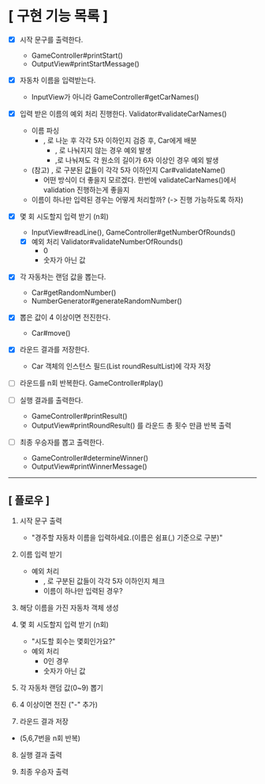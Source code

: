 # [ 구현 기능 목록 ]
- [X] 시작 문구를 출력한다. 
  - GameController#printStart()
  - OutputView#printStartMessage()


- [X] 자동차 이름을 입력받는다. 
  - InputView가 아니라 GameController#getCarNames()


- [X] 입력 받은 이름의 예외 처리 진행한다. Validator#validateCarNames()
  - 이름 파싱 
    - , 로 나눈 후 각각 5자 이하인지 검증 후, Car에게 배분 
      - , 로 나눠지지 않는 경우 예외 발생 
      - ,로 나눠져도 각 원소의 길이가 6자 이상인 경우 예외 발생 
  - (참고) , 로 구분된 값들이 각각 5자 이하인지 Car#validateName()
    - 어떤 방식이 더 좋을지 모르겠다. 한번에 validateCarNames()에서 validation 진행하는게 좋을지
  - 이름이 하나만 입력된 경우는 어떻게 처리할까? (-> 진행 가능하도록 하자)


- [X] 몇 회 시도할지 입력 받기 (n회) 
  - InputView#readLine(), GameController#getNumberOfRounds()
  - [X] 예외 처리 Validator#validateNumberOfRounds()
    - 0
    - 숫자가 아닌 값 


- [X] 각 자동차는 랜덤 값을 뽑는다.
  - Car#getRandomNumber()
  - NumberGenerator#generateRandomNumber()


- [X] 뽑은 값이 4 이상이면 전진한다.
  - Car#move()


- [X] 라운드 결과를 저장한다. 
  - Car 객체의 인스턴스 필드(List<Integer> roundResultList)에 각자 저장  


- [ ] 라운드를 n회 반복한다. GameController#play()


- [ ] 실행 결과를 출력한다. 
  - GameController#printResult()
  - OutputView#printRoundResult() 를 라운드 총 횟수 만큼 반복 출력


- [ ] 최종 우승자를 뽑고 출력한다. 
  - GameController#determineWinner()
  - OutputView#printWinnerMessage()



---
## [ 플로우 ] 
1. 시작 문구 출력 
    - "경주할 자동차 이름을 입력하세요.(이름은 쉼표(,) 기준으로 구분)"


2. 이름 입력 받기 
    - 예외 처리
      - , 로 구분된 값들이 각각 5자 이하인지 체크 
      - 이름이 하나만 입력된 경우?


3. 해당 이름을 가진 자동차 객체 생성 


4. 몇 회 시도할지 입력 받기 (n회)
    - "시도할 회수는 몇회인가요?"
    - 예외 처리 
      - 0인 경우
      - 숫자가 아닌 값


5. 각 자동차 랜덤 값(0~9) 뽑기 


6. 4 이상이면 전진 ("-" 추가)


7. 라운드 결과 저장 

* (5,6,7번을 n회 반복)

8. 실행 결과 출력


9. 최종 우승자 출력 